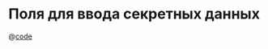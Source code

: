 # Поля для ввода секретных данных

@[code](../../.vuepress/components/example-security-field.vue)
<example-security-field/>
